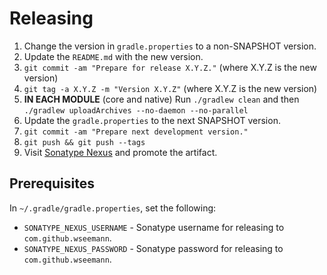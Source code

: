 Releasing
========

1. Change the version in `gradle.properties` to a non-SNAPSHOT version.
2. Update the `README.md` with the new version.
3. `git commit -am "Prepare for release X.Y.Z."` (where X.Y.Z is the new
   version)
4.  `git tag -a X.Y.Z -m "Version X.Y.Z"` (where X.Y.Z is the new
    version)
5.  **IN EACH MODULE** (core and native) Run `./gradlew clean` and then `./gradlew uploadArchives --no-daemon --no-parallel`
6.  Update the `gradle.properties` to the next SNAPSHOT version.
7.  `git commit -am "Prepare next development version."`
8.  `git push && git push --tags`
9.  Visit [Sonatype Nexus](https://oss.sonatype.org/) and promote the
    artifact.


Prerequisites
-------------

In `~/.gradle/gradle.properties`, set the following:

*  `SONATYPE_NEXUS_USERNAME` - Sonatype username for releasing to
   `com.github.wseemann`.
*  `SONATYPE_NEXUS_PASSWORD` - Sonatype password for releasing to
   `com.github.wseemann`.
